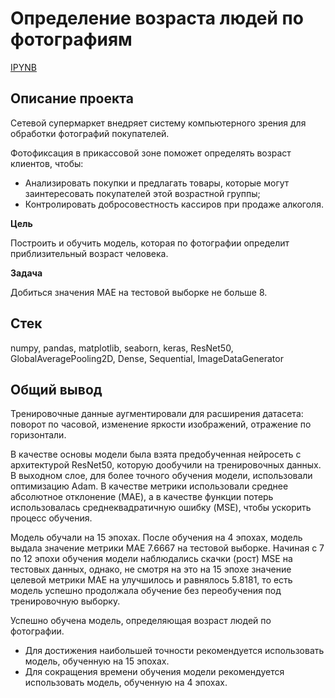 # Определение возраста людей по фотографиям
[IPYNB](https://github.com/lil-scripter/practicum_projects/blob/833f630bfc56ca8c888586f6bf94236b44bcc932/14-CV-age_recognition/14-CV-age_recognition.ipynb)

## Описание проекта

Сетевой супермаркет внедряет систему компьютерного зрения для обработки фотографий покупателей.

Фотофиксация в прикассовой зоне поможет определять возраст клиентов, чтобы:
* Анализировать покупки и предлагать товары, которые могут заинтересовать покупателей этой возрастной группы;
* Контролировать добросовестность кассиров при продаже алкоголя.

**Цель**

Построить и обучить модель, которая по фотографии определит приблизительный возраст человека.

**Задача**

Добиться значения MAE на тестовой выборке не больше 8.

## Стек
numpy, pandas, matplotlib, seaborn, keras, ResNet50, GlobalAveragePooling2D, Dense, Sequential, ImageDataGenerator

## Общий вывод

Тренировочные данные аугментировали для расширения датасета: поворот по часовой, изменение яркости изображений, отражение по горизонтали.

В качестве основы модели была взята предобученная нейросеть с архитектурой ResNet50, которую дообучили на тренировочных данных. В выходном слое, для более точного обучения модели, использовали оптимизацию Adam. В качестве метрики использовали среднее абсолютное отклонение (MAE), а в качестве функции потерь использовалась среднеквадратичную ошибку (MSE), чтобы ускорить процесс обучения.

Модель обучали на 15 эпохах. После обучения на 4 эпохах, модель выдала значение метрики MAE 7.6667 на тестовой выборке. Начиная с 7 по 12 эпохи обучения модели наблюдались скачки (рост) MSE на тестовых данных, однако, не смотря на это на 15 эпохе значение целевой метрики MAE на улучшилось и равнялось 5.8181, то есть модель успешно продолжала обучение без переобучения под тренировочную выборку.


Успешно обучена модель, определяющая возраст людей по фотографии.
* Для достижения наибольшей точности рекомендуется использовать модель, обученную на 15 эпохах.
* Для сокращения времени обучения модели рекомендуется использовать модель, обученную на 4 эпохах.
